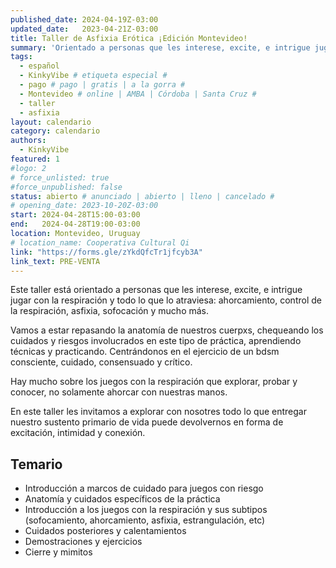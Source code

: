 ```yaml
---
published_date: 2024-04-19Z-03:00
updated_date:   2023-04-21Z-03:00
title: Taller de Asfixia Erótica ¡Edición Montevideo!
summary: 'Orientado a personas que les interese, excite, e intrigue jugar con la respiración y todo lo que lo atraviesa: ahorcamiento, control de la respiración, asfixia, sofocación, ¡y mucho más!'
tags:
  - español
  - KinkyVibe # etiqueta especial #
  - pago # pago | gratis | a la gorra #
  - Montevideo # online | AMBA | Córdoba | Santa Cruz #
  - taller
  - asfixia
layout: calendario
category: calendario
authors:
  - KinkyVibe
featured: 1
#logo: 2
# force_unlisted: true
#force_unpublished: false
status: abierto # anunciado | abierto | lleno | cancelado #
# opening_date: 2023-10-20Z-03:00
start: 2024-04-28T15:00-03:00
end:   2024-04-28T19:00-03:00
location: Montevideo, Uruguay
# location_name: Cooperativa Cultural Qi
link: "https://forms.gle/zYkdQfcTr1jfcyb3A"
link_text: PRE-VENTA
---
```


Este taller está orientado a personas que les interese, excite, e intrigue jugar con la respiración y todo lo que lo atraviesa: ahorcamiento, control de la respiración, asfixia, sofocación y mucho más.

Vamos a estar repasando la anatomía de nuestros cuerpxs, chequeando los cuidados y riesgos involucrados en este tipo de práctica, aprendiendo técnicas y practicando. Centrándonos en el ejercicio de un bdsm consciente, cuidado, consensuado y crítico.

Hay mucho sobre los juegos con la respiración que explorar, probar y conocer, no solamente ahorcar con nuestras manos.

En este taller les invitamos a explorar con nosotres todo lo que entregar nuestro sustento primario de vida puede devolvernos en forma de excitación, intimidad y conexión.

## Temario

- Introducción a marcos de cuidado para juegos con riesgo
- Anatomía y cuidados específicos de la práctica
- Introducción a los juegos con la respiración y sus subtipos (sofocamiento, ahorcamiento, asfixia, estrangulación, etc)
- Cuidados posteriores y calentamientos
- Demostraciones y ejercicios
- Cierre y mimitos
